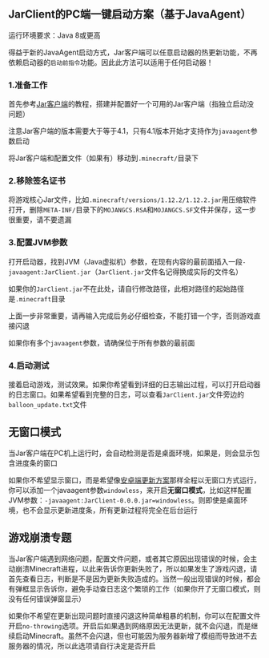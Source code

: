 ## JarClient的PC端一键启动方案（基于JavaAgent）

运行环境要求：Java 8或更高

得益于新的JavaAgent启动方式，Jar客户端可以任意启动器的热更新功能，不再依赖启动器的`启动前指令`功能。因此此方法可以适用于任何启动器！

### 1.准备工作

首先参考[Jar客户端](jar-client.md)的教程，搭建并配置好一个可用的Jar客户端（指独立启动没问题）

注意Jar客户端的版本需要大于等于4.1，只有4.1版本开始才支持作为`javaagent`参数启动

将Jar客户端和配置文件（如果有）移动到`.minecraft/`目录下

### 2.移除签名证书

将游戏核心Jar文件，比如`.minecraft/versions/1.12.2/1.12.2.jar`用压缩软件打开，删除`META-INF/`目录下的`MOJANGCS.RSA`和`MOJANGCS.SF`文件并保存，这一步很重要，请不要遗漏

### 3.配置JVM参数

打开启动器，找到JVM（Java虚拟机）参数，在现有内容的最前面插入一段`-javaagent:JarClient.jar`（`JarClient.jar`文件名记得换成实际的文件名）

如果你的`JarClient.jar`不在此处，请自行修改路径，此相对路径的起始路径是`.minecraft`目录

上面一步非常重要，请再输入完成后务必仔细检查，不能打错一个字，否则游戏直接闪退

如果你有多个`javaagent`参数，请确保位于所有参数的最前面

### 4.启动测试

接着启动游戏，测试效果。如果你希望看到详细的日志输出过程，可以打开启动器的日志窗口。如果希望看到完整的日志，可以查看`JarClient.jar`文件旁边的`balloon_update.txt`文件

## 无窗口模式

当Jar客户端在PC机上运行时，会自动检测是否是桌面环境，如果是，则会显示包含进度条的窗口

如果你不希望显示窗口，而是希望像[安卓端更新方案](onekey-start-ja-mobile.md)那样全程以无窗口方式运行，你可以添加一个javaagent参数`windowless`，来开启**无窗口模式**，比如这样配置JVM参数：`-javaagent:JarClient-0.0.0.jar=windowless`。则即使是桌面环境，也不会显示更新进度条，所有更新过程将完全在后台运行

## 游戏崩溃专题

当Jar客户端遇到网络问题，配置文件问题，或者其它原因出现错误的时候，会主动崩溃Minecraft进程，以此来告诉你更新失败了，所以如果发生了游戏闪退，请首先查看日志，判断是不是因为更新失败造成的。当然一般出现错误的时候，都会有弹框显示告诉你，避免手动查日志这个繁琐的工作（如果你开了无窗口模式，则没有任何错误弹窗显示）

如果你不希望在更新出现问题时直接闪退这种简单粗暴的机制，你可以在配置文件开启`no-throwing`选项。开启后如果遇到网络原因无法更新，就不会闪退，而是继续启动Minecraft。虽然不会闪退，但也可能因为服务器新增了模组而导致进不去服务器的情况，所以此选项请自行决定是否开启